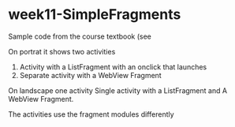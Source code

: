 # week11-SimpleFragments
Sample code from the course textbook (see 

On portrat it shows two activities 
1. Activity with a ListFragment with an onclick that launches 
2. Separate activity with a WebView Fragment 

On landscape one activity
Single activity with a ListFragment and A WebView Fragment.

The activities use the fragment modules differently
